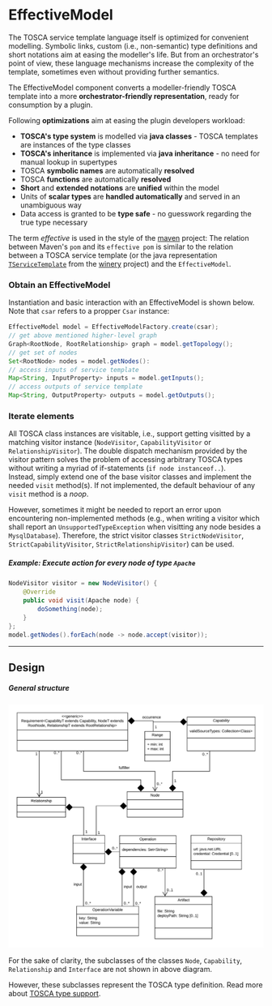 # EffectiveModel

The TOSCA service template language itself is optimized for convenient modelling.
Symbolic links, custom (i.e., non-semantic) type definitions and short notations aim at easing the modeller's life.
But from an orchestrator's point of view, these language mechanisms increase the complexity of the template, sometimes even without providing further semantics.  

The EffectiveModel component converts a modeller-friendly TOSCA template into a more **orchestrator-friendly representation**, ready for consumption by a plugin.  

Following **optimizations** aim at easing the plugin developers workload:

- **TOSCA's type system** is modelled via **java classes** - TOSCA templates are instances of the type classes
- **TOSCA's inheritance** is implemented via **java inheritance** - no need for manual lookup in supertypes
- TOSCA **symbolic names** are automatically **resolved**
- TOSCA **functions** are automatically **resolved**
- **Short** and **extended notations** are **unified** within the model
- Units of **scalar types** are **handled automatically** and served in an unambiguous way
- Data access is granted to be **type safe** - no guesswork regarding the true type necessary

The term *effective* is used in the style of the [maven](http://maven.apache.org/plugins/maven-help-plugin/effective-pom-mojo.html) project: The relation between Maven's `pom` and its `effective pom` is similar to the relation between a TOSCA service template (or the java representation [`TServiceTemplate`](https://github.com/eclipse/winery/blob/master/org.eclipse.winery.model.tosca.yaml/src/main/java/org/eclipse/winery/model/tosca/yaml/TServiceTemplate.java) from the [winery](https://projects.eclipse.org/projects/soa.winery) project) and the `EffectiveModel`.

### Obtain an EffectiveModel
Instantiation and basic interaction with an EffectiveModel is shown below.
Note that `csar` refers to a propper `Csar` instance:
```java
EffectiveModel model = EffectiveModelFactory.create(csar);
// get above mentioned higher-level graph
Graph<RootNode, RootRelationship> graph = model.getTopology();
// get set of nodes
Set<RootNode> nodes = model.getNodes():
// access inputs of service template
Map<String, InputProperty> inputs = model.getInputs();
// access outputs of service template
Map<String, OutputProperty> outputs = model.getOutputs();
```

### Iterate elements
All TOSCA class instances are visitable, i.e., support getting visitted by a matching visitor instance (`NodeVisitor`, `CapabilityVisitor` or `RelationshipVisitor`).
The double dispatch mechanism provided by the visitor pattern solves the problem of accessing arbitrary TOSCA types without writing a myriad of if-statements (`if node instanceof..`).   
Instead, simply extend one of the base visitor classes and implement the needed `visit` method(s).
If not implemented, the default behaviour of any `visit` method is a *noop*.  

However, sometimes it might be needed to report an error upon encountering non-implemented methods (e.g., when writing a  visitor which shall report an `UnsupportedTypeException` when visitting any node besides a `MysqlDatabase`). Therefore, the strict visitor classes `StrictNodeVisitor`, `StrictCapabilityVisitor`, `StrictRelationshipVisitor`) can be used.

##### Example: Execute action for every node of type `Apache`
```java
NodeVisitor visitor = new NodeVisitor() {
    @Override
    public void visit(Apache node) {
        doSomething(node);
    }
};
model.getNodes().forEach(node -> node.accept(visitor));
```
---
## Design 

##### General structure
![UML class diagram, simplified](img/uml_effective-model_simplified.png)

For the sake of clarity, the subclasses of the classes `Node`, `Capability`, `Relationship` and `Interface` are not shown in above diagram.

However, these subclasses represent the TOSCA type definition.
Read more about [TOSCA type support](type-support.md).
